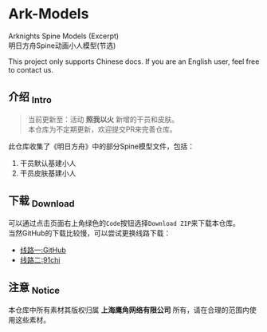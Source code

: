 Ark-Models
==========
Arknights Spine Models (Excerpt)  
明日方舟Spine动画小人模型(节选)  

This project only supports Chinese docs. If you are an English user, feel free to contact us.

## 介绍 <sub>Intro</sub>
> 当前更新至：活动 **照我以火** 新增的干员和皮肤。  
> 本仓库为不定期更新，欢迎提交PR来完善仓库。  

此仓库收集了《明日方舟》中的部分Spine模型文件，包括：
1. 干员默认基建小人
2. 干员皮肤基建小人

## 下载 <sub>Download</sub>
可以通过点击页面右上角绿色的`Code`按钮选择`Download ZIP`来下载本仓库。  
当然GitHub的下载比较慢，可以尝试更换线路下载：  
- [线路一:GitHub](https://github.com/isHarryh/Ark-Models/archive/refs/heads/main.zip)
- [线路二:91chi](https://github.91chi.fun/https://github.com/isHarryh/Ark-Models/archive/refs/heads/main.zip)

## 注意 <sub>Notice</sub>
本仓库中所有素材其版权归属 **上海鹰角网络有限公司** 所有，请在合理的范围内使用这些素材。

